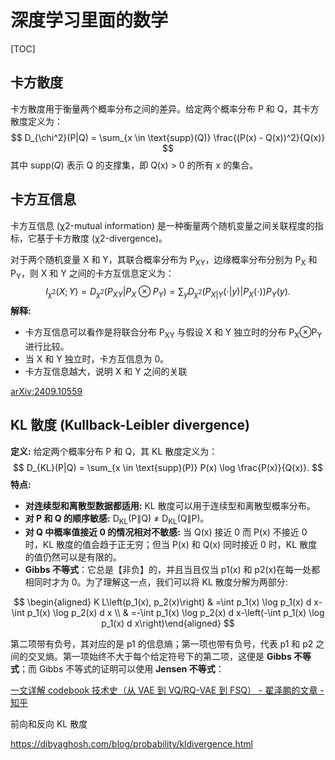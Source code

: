 # 深度学习里面的数学

[TOC]

## 卡方散度

卡方散度用于衡量两个概率分布之间的差异。给定两个概率分布 P 和 Q，其卡方散度定义为：
$$
D_{\chi^2}(P|Q) = \sum_{x \in \text{supp}(Q)} \frac{(P(x) - Q(x))^2}{Q(x)}
$$
其中 $\text{supp}(Q)$ 表示 Q 的支撑集，即 Q(x) > 0 的所有 x 的集合。

## 卡方互信息

卡方互信息 (χ2-mutual information) 是一种衡量两个随机变量之间关联程度的指标，它基于卡方散度 (χ2-divergence)。

对于两个随机变量 X 和 Y，其联合概率分布为 P<sub>XY</sub>，边缘概率分布分别为 P<sub>X</sub> 和 P<sub>Y</sub>，则 X 和 Y 之间的卡方互信息定义为：
$$
I_{\chi^2}(X;Y) = D_{\chi^2}(P_{XY} | P_X \otimes P_Y) = \sum_y D_{\chi^2}(P_{X|Y}(\cdot | y) | P_X(\cdot)) P_Y(y).
$$
**解释:**

- 卡方互信息可以看作是将联合分布 P<sub>XY</sub> 与假设 X 和 Y 独立时的分布 P<sub>X</sub>⊗P<sub>Y</sub> 进行比较。
- 当 X 和 Y 独立时，卡方互信息为 0。
- 卡方互信息越大，说明 X 和 Y 之间的关联

[arXiv:2409.10559](https://arxiv.org/abs/2409.10559)

## KL 散度 (Kullback-Leibler divergence)

**定义:** 给定两个概率分布 P 和 Q，其 KL 散度定义为：
$$
D_{KL}(P|Q) = \sum_{x \in \text{supp}(P)} P(x) \log \frac{P(x)}{Q(x)}.
$$
**特点:**

- **对连续型和离散型数据都适用:** KL 散度可以用于连续型和离散型概率分布。
- **对 P 和 Q 的顺序敏感:** D<sub>KL</sub>(P∥Q) ≠ D<sub>KL</sub>(Q∥P)。
- **对 Q 中概率值接近 0 的情况相对不敏感:** 当 Q(x) 接近 0 而 P(x) 不接近 0 时，KL 散度的值会趋于正无穷；但当 P(x) 和 Q(x) 同时接近 0 时，KL 散度的值仍然可以是有限的。
- **Gibbs 不等式**：它总是【非负】的，并且当且仅当 p1(x) 和 p2(x)在每一处都相同时才为 0。为了理解这一点，我们可以将 KL 散度分解为两部分:

$$
\begin{aligned} K L\left(p_1(x), p_2(x)\right) &  =\int p_1(x) \log p_1(x) d x-\int p_1(x) \log p_2(x) d x \\ & =-\int p_1(x) \log p_2(x) d x-\left(-\int p_1(x) \log p_1(x) d x\right)\end{aligned}
$$

第二项带有负号，其对应的是 p1 的信息熵；第一项也带有负号，代表 p1 和 p2 之间的交叉熵。第一项始终不大于每个给定符号下的第二项，这便是 **Gibbs 不等式**；而 Gibbs 不等式的证明可以使用 **Jensen 不等式**：



[一文详解 codebook 技术史（从 VAE 到 VQ/RQ-VAE 到 FSQ） - 翟泽鹏的文章 - 知乎](https://zhuanlan.zhihu.com/p/2433292582)

前向和反向 KL 散度

https://dibyaghosh.com/blog/probability/kldivergence.html
